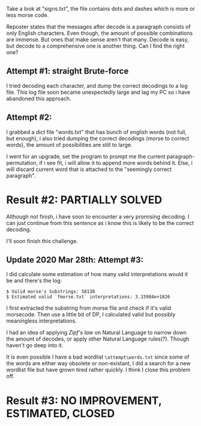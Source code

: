 Take a look at "signs.txt", the file contains dots and dashes which is more or less morse code.

Reposter states that the messages after decode is a paragraph consists of only English characters.
Even though, the amount of possible combinations are immense. But ones that make sense aren't that many. Decode is easy, but decode to a comprehensive one is another thing. Can I find the right one?

## Attempt #1: straight Brute-force
I tried decoding each character, and dump the correct decodings to a log file. This log file soon became unexpectedly large and lag my PC so i have abandoned this approach.

## Attempt #2:
I grabbed a dict file "words.txt" that has bunch of english words (not full, but enough), i also tried dumping the correct decodings (morse to correct words), the amount of possibilities are still to large.

I went for an upgrade, set the program to prompt me the current paragraph-permutation, if i see fit, i will allow it to append more words behind it. Else, i will discard current word that is attached to the "seemingly correct paragraph".

# Result #2: PARTIALLY SOLVED
Although not finish, i have soon to encounter a very promising decoding. I can just continue from this sentence as i know this is likely to be the correct decoding.

I'll soon finish this challenge.

## Update 2020 Mar 28th: Attempt #3:
I did calculate some estimation of how many valid interpretations would it be and there's the log:
```
$ Valid morse's Substrings: 58138
$ Estimated valid `fmorse.txt` interpretations: 3.33984e+1826
```
I first extracted the substring from morse file and check if it's valid morsecode.
Then use a little bit of DP, I calculated valid but possibly meaningless interpretations.

I had an idea of applying *Zipf's law* on Natural Language to narrow down the amount of decodes, 
or apply other Natural Language rules(?). Though haven't go deep into it.

It is even possible I have a bad wordlist `\attempt\words.txt` since some of the words are either way obsolete or non-existant,
I did a search for a new wordlist file but have grown tired rather quickly. I think I close this problem off.

# Result #3: NO IMPROVEMENT, ESTIMATED, CLOSED

